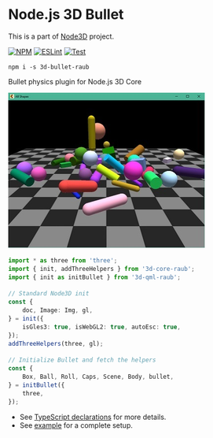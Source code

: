 # Node.js 3D Bullet

This is a part of [Node3D](https://github.com/node-3d) project.

[![NPM](https://badge.fury.io/js/3d-bullet-raub.svg)](https://badge.fury.io/js/3d-bullet-raub)
[![ESLint](https://github.com/node-3d/3d-bullet-raub/actions/workflows/eslint.yml/badge.svg)](https://github.com/node-3d/3d-bullet-raub/actions/workflows/eslint.yml)
[![Test](https://github.com/node-3d/3d-bullet-raub/actions/workflows/test.yml/badge.svg)](https://github.com/node-3d/3d-bullet-raub/actions/workflows/test.yml)

```console
npm i -s 3d-bullet-raub
```

Bullet physics plugin for Node.js 3D Core

![Example](examples/screenshot.jpg)


```typescript
import * as three from 'three';
import { init, addThreeHelpers } from '3d-core-raub';
import { init as initBullet } from '3d-qml-raub';

// Standard Node3D init
const {
	doc, Image: Img, gl,
} = init({
	isGles3: true, isWebGL2: true, autoEsc: true,
});
addThreeHelpers(three, gl);

// Initialize Bullet and fetch the helpers
const {
	Box, Ball, Roll, Caps, Scene, Body, bullet,
} = initBullet({
	three,
});
```

* See [TypeScript declarations](/index.d.ts) for more details.
* See [example](/examples/main.ts) for a complete setup.

